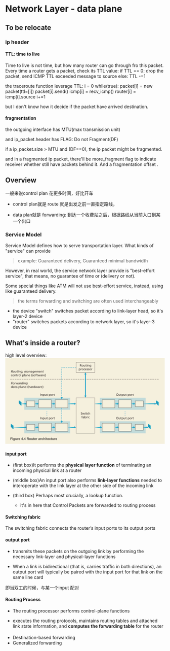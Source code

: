 # Network Layer - data plane

## To be relocate

### ip header

#### TTL: time to live
Time to live is not time, but how many router can go through fro this packet. Every time a router gets a packet, check its TTL value:
if TTL == 0:
    drop the packet,
    send ICMP TTL exceeded message to source 
else:
    TTL -=1
    
the traceroute function leverage TTL:
i = 0
while(true):
    packet[i] = new packet(ttl=[i])
    packet[i].send()
    icmp[i] = recv_icmp()
    router[i] = icmp[i].source
    i+=1
    
but I don't know how it decide if the packet have arrived destination.

#### fragmentation

the outgoing interface has MTU(max transmission unit)

and ip_packet.header has FLAG: Do not Fragment(DF)

if a ip_packet.size > MTU and (DF==0), the ip packet might be fragmented.

and in a fragmented ip packet, there'll be more_fragment flag to indicate receiver whether still have packets behind it. And a fragmentation offset .



## Overview 

一般来说control plan 花更多时间，好比开车

- control plan就是 route
就是出发之前一直指定路线，

- data plan就是 forwarding:
到达一个收费站之后，根据路线从当前入口到某一个出口

### Service Model

Service Model defines how to serve transportation layer. What kinds of "service" can provide

>example:
Guaranteed delivery, Guaranteed minimal bandwidth

However, in real world, the service network layer provide is "best-effort service", that means, no guarantee of time or (delivery or not). 

Some special things like ATM will not use best-effort service, instead, using like guaranteed delivery.

> the terms forwarding and switching are often used interchangeably

- the device "switch" switches packet according to link-layer head, so it's layer-2 device
- "router" switches packets according to network layer, so it's layer-3 device

## What's inside a router?

high level overview:
![](media/15411963168846/15411971509859.jpg)



#### input port

- (first box)It performs the **physical layer function** of terminating an incoming physical link at a router

- (middle box)An input port also performs **link-layer functions** needed to interoperate with the link layer at the other side of the incoming link

- (third box) Perhaps most crucially, a lookup function.
    - it's in here that Control Packets are forwarded to routing process


#### Switching fabric

The switching fabric connects the router’s input ports to its output ports

#### output port

- transmits these packets on the outgoing link by performing the necessary link-layer and physical-layer functions

- When a link is bidirectional (that is, carries traffic in both directions), an output port will typically be paired with the input port for that link on the same line card

即当双工的时候，与某一个input 配对

#### Routing Process 

- The routing processor performs control-plane functions

- executes the routing protocols, maintains routing tables and attached link state information, and **computes the forwarding table** for the router


####

- Destination-based forwarding
- Generalized forwarding

